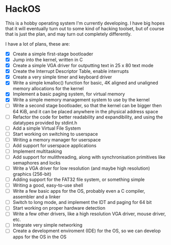 # HackOS
This is a hobby operating system I'm currently developing. I have big hopes that it will eventually turn out to some kind of hacking toolset, but of course that is just the plan, and may turn out completely differently.

I have a lot of plans, these are:
 - [x] Create a simple first-stage bootloader
 - [x] Jump into the kernel, written in C
 - [x] Create a simple VGA driver for outputting text in 25 x 80 text mode
 - [x] Create the Interrupt Descriptor Table, enable interrupts
 - [x] Create a very simple timer and keyboard driver
 - [x] Write a simple kmalloc() function for basic, 4K aligned and unaligned memory allocations for the kernel
 - [x] Implement a basic paging system, for virtual memory
 - [x] Write a simple memory management system to use by the kernel
 - [ ] Write a second stage bootloader, so that the kernel can be bigger then 64 KiB, and it can be placed anywhere in the physical address space
 - [ ] Refactor the code for better readability and expandibility, and using the datatypes provided by stdint.h
 - [ ] Add a simple Virtual File System
 - [ ] Start working on switching to userspace
 - [ ] Writing a memory manager for userspace
 - [ ] Add support for userspace applications
 - [ ] Implement multitasking
 - [ ] Add support for mulithreading, along with synchronisation primitives like semaphores and locks
 - [ ] Write a VGA driver for low resolution (and maybe high resolution) graphics (256-bit)
 - [ ] Adding support for the FAT32 file system, or something simple
 - [ ] Writing a good, easy-to-use shell
 - [ ] Write a few basic apps for the OS, probably even a C compiler, assembler and a linker
 - [ ] Switch to long mode, and implement the IDT and paging for 64 bit
 - [ ] Start working on proper hardware detection
 - [ ] Write a few other drivers, like a high resolution VGA driver, mouse driver, etc.
 - [ ] Integrate very simple networking
 - [ ] Create a development enviroment (IDE) for the OS, so we can develop apps for the OS in the OS
